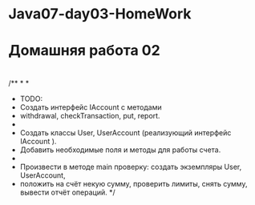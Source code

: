 # Java07-day03-HomeWork
# Домашняя работа 02
#
/**
*
*
*  TODO:
*  Создать интерфейс IAccount с методами
*  withdrawal, checkTransaction, put, report.
*
*  Создать классы User, UserAccount (реализующий интерфейс IAccount ).
*  Добавить необходимые поля и методы для работы счета.
*
*  Произвести в методе main проверку: создать экземпляры User, UserAccount,
*  положить на счёт некую сумму, проверить лимиты, снять сумму, вывести отчёт операций.
*/
#
